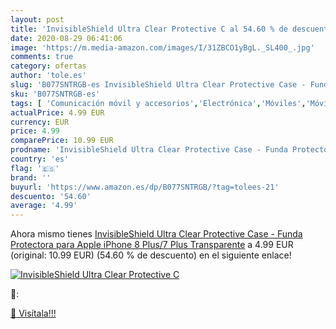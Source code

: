 ```yaml
---
layout: post
title: 'InvisibleShield Ultra Clear Protective C al 54.60 % de descuento'
date: 2020-08-29 06:41:06
image: 'https://m.media-amazon.com/images/I/31ZBCO1yBgL._SL400_.jpg'
comments: true
category: ofertas
author: 'tole.es'
slug: 'B077SNTRGB-es InvisibleShield Ultra Clear Protective Case - Funda...'
sku: 'B077SNTRGB-es'
tags: [ 'Comunicación móvil y accesorios','Electrónica','Móviles','Móviles y smartphones libres','apple','iphone', ]
actualPrice: 4.99 EUR
currency: EUR
price: 4.99
comparePrice: 10.99 EUR
prodname: 'InvisibleShield Ultra Clear Protective Case - Funda Protectora para Apple iPhone 8 Plus/7 Plus  Transparente'
country: 'es'
flag: '🇪🇸'
brand: ''
buyurl: 'https://www.amazon.es/dp/B077SNTRGB/?tag=tolees-21'
descuento: '54.60'
average: '4.99'
---
```


Ahora mismo tienes [InvisibleShield Ultra Clear Protective Case - Funda Protectora para Apple iPhone 8 Plus/7 Plus  Transparente](https://www.amazon.es/dp/B077SNTRGB/?tag=tolees-21) a 4.99 EUR (original: 10.99 EUR) (54.60 %  de descuento) en el siguiente enlace!

[![InvisibleShield Ultra Clear Protective C](https://m.media-amazon.com/images/I/31ZBCO1yBgL._SL400_.jpg)](https://www.amazon.es/dp/B077SNTRGB/?tag=tolees-21)

🔎:


[🛒 Visítala!!!](https://www.amazon.es/dp/B077SNTRGB/?tag=tolees-21)
